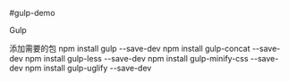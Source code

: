 #gulp-demo

Gulp


添加需要的包
npm install gulp --save-dev
npm install gulp-concat --save-dev
npm install gulp-less --save-dev
npm install gulp-minify-css --save-dev
npm install gulp-uglify --save-dev
